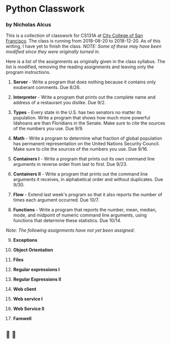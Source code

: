 # Python Classwork

### by Nicholas Alcus

This is a collection of classwork for CS131A at [City College of San Francisco](http://www.ccsf.edu/). The class is running from 2018-08-20 to 2018-12-20. As of this writing, I have yet to finish the class. _NOTE: Some of these may have been modified since they were originally turned in._

Here is a list of the assignments as originally given in the class syllabus. The list is modified, removing the reading assignments and leaving only the program instructions.

1. **Server** - Write a program that does nothing because it contains only exuberant comments. Due 8/26.

2. **Interpreter** - Write a program that prints out the complete name and address of a restaurant you dislike. Due 9/2.

3. **Types** - Every state in the U.S. has two senators no matter its population. Write a program that shows how much more powerful Idahoans are than Floridians in the Senate. Make sure to cite the sources of the numbers you use. Due 9/9.

4. **Math** - Write a program to determine what fraction of global population has permanent representation on the United Nations Security Council. Make sure to cite the sources of the numbers you use. Due 9/16.

5. **Containers I** - Write a program that prints out its own command line arguments in reverse order from last to first. Due 9/23.

6. **Containers II** - Write a program that prints out the command line arguments it receives, in alphabetical order and without duplicates. Due 9/30.

7. **Flow** - Extend last week's program so that it also reports the number of times each argument occurred. Due 10/7.

8. **Functions** - Write a program that reports the number, mean, median, mode, and midpoint of numeric command line arguments, using functions that determine these statistics. Due 10/14.

_Note: The following assignments have not yet been assigned:_

9. **Exceptions**

10. **Object Orientation**

11. **Files**

12. **Regular expressions I**

13. **Regular Expressions II**

14. **Web client**

15. **Web service I**

16. **Web Service II**

17. **Farewell**

## :snake: :green_heart:
